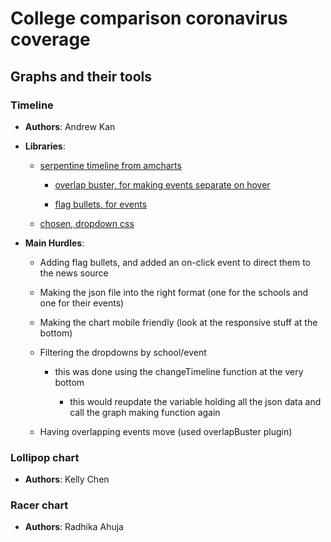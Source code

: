 # College comparison coronavirus coverage

## Graphs and their tools

### Timeline

- **Authors**: Andrew Kan

- **Libraries**:

  - [serpentine timeline from amcharts](https://www.amcharts.com/demos/serpentine-timeline/)

    - [overlap buster, for making events separate on hover](https://www.amcharts.com/docs/v4/tutorials/plugin-overlap-buster/)

    - [flag bullets, for events](https://www.amcharts.com/docs/v4/reference/flagbullet/)

  - [chosen, dropdown css](https://harvesthq.github.io/chosen/)

- **Main Hurdles**:

  - Adding flag bullets, and added an on-click event to direct them to the news source

  - Making the json file into the right format (one for the schools and one for their events)

  - Making the chart mobile friendly (look at the responsive stuff at the bottom)

  - Filtering the dropdowns by school/event

    - this was done using the changeTimeline function at the very bottom

      - this would reupdate the variable holding all the json data and call the graph making function again

  - Having overlapping events move (used overlapBuster plugin)

### Lollipop chart

- **Authors**: Kelly Chen

### Racer chart

- **Authors**: Radhika Ahuja
